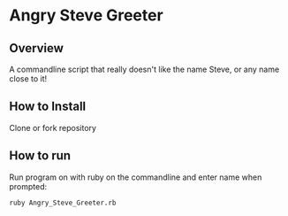 # Angry Steve Greeter #

## Overview ##

A commandline script that really doesn't like the name Steve, or any name close to it!


## How to Install ##

Clone or fork repository


## How to run ##

Run program on with ruby on the commandline and enter name when prompted:

```
ruby Angry_Steve_Greeter.rb
``` 
